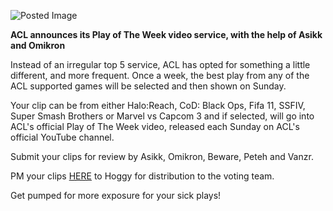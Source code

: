 ![Posted Image](http://www.aclpro.com.au/images/news/potwcopy.jpg)





**ACL announces its Play of The Week video service, with the help of Asikk and Omikron**







Instead of an irregular top 5 service, ACL has opted for something a little different, and more frequent. Once a week, the best play from any of the ACL supported games will be selected and then shown on Sunday.





Your clip can be from either Halo:Reach, CoD: Black Ops, Fifa 11, SSFIV, Super Smash Brothers or Marvel vs Capcom 3 and if selected, will go into ACL's official Play of The Week video, released each Sunday on ACL's official YouTube channel.





Submit your clips for review by Asikk, Omikron, Beware, Peteh and Vanzr.








PM your clips 
[HERE](http://www.aclpro.com.au/forums/index.php?app=members&module=messaging&section=send&do=form&fromMemberID=572) to Hoggy for distribution to the voting team.








Get pumped for more exposure for your sick plays!